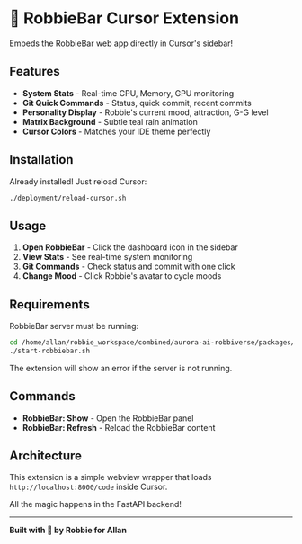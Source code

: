 # 🎯 RobbieBar Cursor Extension

Embeds the RobbieBar web app directly in Cursor's sidebar!

## Features

- **System Stats** - Real-time CPU, Memory, GPU monitoring
- **Git Quick Commands** - Status, quick commit, recent commits
- **Personality Display** - Robbie's current mood, attraction, G-G level
- **Matrix Background** - Subtle teal rain animation
- **Cursor Colors** - Matches your IDE theme perfectly

## Installation

Already installed! Just reload Cursor:

```bash
./deployment/reload-cursor.sh
```

## Usage

1. **Open RobbieBar** - Click the dashboard icon in the sidebar
2. **View Stats** - See real-time system monitoring
3. **Git Commands** - Check status and commit with one click
4. **Change Mood** - Click Robbie's avatar to cycle moods

## Requirements

RobbieBar server must be running:

```bash
cd /home/allan/robbie_workspace/combined/aurora-ai-robbiverse/packages/@robbieverse/api
./start-robbiebar.sh
```

The extension will show an error if the server is not running.

## Commands

- **RobbieBar: Show** - Open the RobbieBar panel
- **RobbieBar: Refresh** - Reload the RobbieBar content

## Architecture

This extension is a simple webview wrapper that loads `http://localhost:8000/code` inside Cursor.

All the magic happens in the FastAPI backend!

---

**Built with 💜 by Robbie for Allan**


